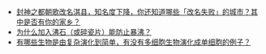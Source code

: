 + [封神之都朝歌改名淇县，知名度下降，你还知道哪些「改名失败」的城市？其中是否有你的家乡？](https://daily.zhihu.com/story/9777628)
+ [为什么加入沸石（或碎瓷片）能防止暴沸？](https://daily.zhihu.com/story/9777891)
+ [有哪些生物是由复杂演化到简单，有没有多细胞生物演化成单细胞的例子？](https://daily.zhihu.com/story/9777898)
